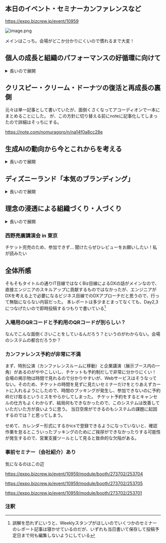 ## 本日のイベント・セミナーカンファレンスなど
https://expo.bizcrew.jp/event/10959

![image.png](https://qiita-image-store.s3.ap-northeast-1.amazonaws.com/0/122800/90cdee55-84af-9b12-5edf-976a5adf8e03.png)

メインはこっち。会場がどこか分かりにくいので慣れるまで大変！

## 個人の成長と組織のパフォーマンスの好循環に向けて
<details>
<summary>長いので展開</summary>

### 人事院とは？
人事院勧告（給与勧告）や国家公務員の採用試験など
法律を作るのも業務だが、組織は法律では作れない

- 国家公務員の採用も経験者が入ってきている（未経験中途ではない）
  - 新卒一括採用の時代ではなくなった
- 「OJTで人は育つ時代」から「工夫して育てなければならない時代」に

### DXは「X＝トランスフォーメーション」が重要
GSS（ガバナンスなんとか）移行を契機とした働き方改革

- デジタルリテラシー（デジタル改革）
- GSS活用（業務改善）
- 新しい働き方のオフィス環境構築（働き方改革）

#### チェンジマネジメント（ADKARモデル）を活用したDX推進フレームワーク
- 何事もない変革はない（スケジュールをExcel管理してるとか）

#### ADKARモデルとは？

Awereness: 認知・
Disire: 欲求・やってみよう。DXアンパサダーを募集し、先行教育する
Knowledge: 知能・トレーニングを含めたリスキリング。DXアンパサダー主導
Ability: 能力。褒めよう！
Reinforcement: 定着

基本的にトップダウン。ボトムアップ活動に推進を期待してはいけない。
トップダウンからボトムアップを促していく（公的組織）
※アナログによる草の根活動の重要性

なかなかアナログからデジタルに移行できない人がいる前提で、支援を厚くする。
質問は匿名でできる仕組みを整備

### MVV（ミッション・ビジョン・バリュー）のプロセス
過去ではなく、未来を見よう。
様々なWS（ワークショップ）を通じて体験する

- ミッションWS
- ビジョンWS
- バリューWS

（註：やっていることはコミュニティ作りのそれ。有志ではなく、社員）

### （日本の）労働者の傾向
現在の勤務先で働き続けたくないし、従業員エンゲージメントは最低
転職も希望しないし起業もできない
人材開発への投資もしなければ、個人学習もない

「甘え」という言葉が出るぐらい。
（働かずに稼げる方法に関心が向くのは当然か）

企業と個人が「相互依存」する社会から、個の自立・独立を促す社会へ

### 変革のポイント
- 組織
  - ビジョンとミッション
  - 働き方・ライフスタイル
  - スキルへの投資・支援
  - 公平・納得感のある評価←これは誰の？
  - 心理的安全性
- 個人
  - コーチアビリティ（人からの批判＝フィードバックを受け入れる）
    - 批判＝攻撃と解釈する傾向が強すぎる
  - アカウンタビリティ
    - 窓際族問題、仕事をしない社員とか
  - プロフェッショナル・アンガーマネジメント（どこかの知事がこれだぞ…）
  - オーナーシップ

### 人対人のフィードバックの考え方も改善
フィードバックの質も気にしたい。フィードバック＝ギフト（贈り物）という考え方。改善指摘や通達ではない（最近はネガティブ→ギャップという言い換えをするらしい。ギャップフィードバック）
客観的フィードバックは自立性を促す
特に若い世代はフィードバックを強く求めつつ、価値観の共感を得たい
反面、中年層は打たれ弱いのでフィードバックを受け取れない。すでに獲得したものをなるべく減らさないようにしたがる。
フィードバックは中年層にも与え、受け止めることが重要。360度やピラー評価を用いて上の立場ほどフィードバックを受けよう

#### フィードバックは個人の意見ではない
- フィードバックの内容は様々な意見を入れる
- 被評価者向けにフィードバックの意図を伝える
  - ギャップフィードバックへの対応の仕方を教える
  - フィードバックを受けたことで落ち込むなどがあるので、後日やりましょうの選択を与える
  - 傲慢・恐怖

グロースマインドセット（成長できない考え方）を持つ

### 所感
国家公務員の給与は民間給与に依存しているらしいが、どうもそうは感じないなぁ
未だに紙の運用を前提にしている部署が多い
カタカナ語は聞き取りやすいようにどっか伸ばすのが良さそう。日本語英語な感じ
あと、やたらとカタカナ語が多いのはキャッチーでなければ現場の気を引けないからなのだろうか、こういったところからも現場の工夫を感じる。
非IT業界でのDX化のアプローチを考えるという意味では非常に貴重な講演だったと思っている。参加して良かった。

</details>

## クリスピー・クリーム・ドーナツの復活と再成長の裏側
元々は単一記事として書いていたが、面倒くさくなってアコーディオンで一本にまとめることにした。
が、この方針に切り替える前にnoteに記事化してしまったので詳細はそっちにする。

https://note.com/nomuragoro/n/na14f0a8cc28e

## 生成AIの動向から今とこれからを考える
<details>
<summary>長いので展開</summary>

### GenAIのPoCを評価できない
（これ先日のスタートアップLTかなんかで聞いたな、AIの効果測定をそっちのけでPoCやろう！という話になったとか。
一度PoCをやると捨てる＝諦めるという判断のフェーズがなくなるらしい。確かに）

AIを使ってシステム開発をする＝MSではCopilotを従量課金制で提供しているが、利用率は頑張らないとダメそう、とのこと
日本のスパコン富岳よりintelやMS Azureのスパコンの方がAIインフラ設計面では優秀らしいと。ランキングサイトどこだっけ？

### ワークロードを支えるための信頼性向上（AIの動作環境保守の話）
システムがとまると大変、と同じレベルでAIサービスが止まると大変
導入後の障害軽減率をAIに分析・学習させてアドバイスができる
特にセキュリティ系のインシデントは知見がある人が少ない…

AIを使う場合はデータ不足も課題になる。
その前に、体系の準備不足により「やること」が目標になっている事もあり「なぜやるのか」を改めて考え直した方がいい事もある。
Azureを入れる際にビジネスフレームワークを意識しての導入計画や推進をしていく。その中で、運用計画やルール・ガバナンスを確立していく。
特にデータ利活用について、データ管理にはガードレールを敷いて、各アプリケーションでワークロードランディングをしていく、こう言った環境を整備している

### 生成AIの主なユースケース（生成AIの価値と複雑性の相関）
1. 要約
1. データドリブン
1. パーソナライズ
1. 適材適所化

Copilotサービスでこれらのユースケースへの各ソリューションに対応したサービスがあるよ！

### ITコストの削減の後は何をするのか？
ITコストを削減したら、ITへの投資に回す必要がある
削減して生み出した余剰をITに再投資しないとシステムが陳腐化した時に対応できない

### 所感
自社サービスの宣伝への繋げ方と、講義テーマの親和性の高さは相変わらず！
AWSセミナーほど専門用語（自社サービス名）が出てこないのは戦略の違いかな？
学習内容ではないので書いてないが、最後のシステム移行の支援が一番の関心どころだな

</details>

## ディズニーランド「本気のブランディング」
<details>
<summary>長いので展開</summary>

## ブランディング（ブランド経営）
「選んでもらう」ためにやる

インナー・アウターブランディングとパーパス経営戦略から見つめる
内的要因・外的要因から考える

### アウターブランディング：シナジー効果（タイイン（タイアップ））を狙う広報プロモーション

- 旅行代理店
- 交通機関
- イベント
- ホテル
- メディア・芸能プロダクション
- 養護施設・病院（施設訪問）
- 子供向けアカデミー
- 都市伝説（隠れミッキー）

### インナーブランディング
- アトラクション・パークコンテンツ
- 空間
- キャスト（スタッフ）

### 成功要因分析
- 立地条件（交通アクセス）
- 品質
- フィロソフィ　※後述
  - 人材育成（アルバイト？にも浸透させる）理念とか
- CS/CX：現場マネジメント、マーケティング

### ディズニーフィロソフィとは
毎日が初演！
子供向けから大人も楽しめるパーク運営に

- 事業ビジョン：ファミリーエンターテインメント
- キャストのミッション：ハピネスの提供
  - トヨタも言ってるよね
  - ↑全事業者が目指すべきミッションなのかもしれない
- 行動基準
  - Safety・安全
  - Show・ショー
  - Countesy・礼儀正しさ
  - Efficiency・チームワーク
  - Inclusion・多様性
- 教育（後述）
- マネジメント（スーパービジョン＝スーパーバイザー・システム）

特にスタッフ教育においてディズニー・ユニバーシティ（ディズニーの歴史や他のパークの様子など）を築き、関わる全ての事業者に徹底させる
↑部門・エリア・フォローアップトレーニング

**You Make Magic!**

### 所感
「親近感を得やすい店舗経営」という観点で話を聞きにきたが、IT業界で考えるとなかなか親和性が見つからない、という事がわかったので、失敗という満足を得た感。
頭では分かっているけど、なんで？を言語化するのが大変なものは、騙されたと思って一度聞いてみるのはいい方法かもしれない（時間はかかるけど）
IT業界以外でも「人を大事にしよう」という動きがあるのかなと。ビジネスの観点で言えば業界不問かな。
歴史＞体験で学ぶとはいうが、どちらも言語化できて定着しているという事だと思っているので、今回の思いつき参加は無駄ではなかったと思う。

トップダウンの浸透という意味ではバケモノ染みてるな、新規参画・採用者のフォローや研修にとても良いアプローチ（だと思うが、やや宗教的な印象を与えるか）

</details>

## 理念の浸透による組織づくり・人づくり
<details>
<summary>長いので展開</summary>

- 幸せと業績は一体となり向上する
  - 「喜びを提供する」という考え方

売れすぎると独禁法に引っかかる　←なんで？要調査
自発的な傾向が萎縮し、他責的に
↑これでは成長は見込めない

他責から自責へ。
商品を問屋に押し込むのと、商品を売るのは別の作業。
キリンビールがアサヒビールに負けた時にイメージブランディングの差が出た印象

### 企業理念に気が付く
- 過去：利益ではなく、理念に向かって挑戦していた
- 当時：本社から支社へトップダウン、支社は受け身に対応していた。
- 理想：支社から主体的に行動し、お客様に喜んでいただくことが結果的に利益になる

### ビジネスはブランド力＝理念実現
喜ばれること＝お客様が求めていることはなんだろう？

全ての人にキリンを飲んで（飲ませて）幸せにしよう、という目標は違う
商品は情報で売る（ビールは情報で飲む）

「売らない」戦略でシェア7割獲得した話。
（具体的に売らない戦略がどんなものかは言及なし）

お客さんを幸せにするために、幸せにするための環境構築（支点・問屋・流通・本社）

- 自己決定権を持つ
- 理念と戦略を持つリーダーを信じる（リーダーはブレない）
- 平等の原則（情報のオープン化）

一番大事な事だけを伝え続ける（本気度）
方法を質問してくるが、自分で考えさせてやらせる
本社と支社のミッションは違う（が、継承関係にあるもの）

松下幸之助の名言「」

既存業務を棚上げして組織を練り直した
予算と人員を3割カット→実現に向けて促進、残業時間ゼロに
ビールメーカーはヒット商品がどれだけ続くかが売上になる→これを解決するのは人の力（一生懸命やる）

### 戦略が正しくても、個別の判断で失敗するケースがある
これは失敗を回避しよう、という話ではなく失敗を何度も経験して成功を築け、というもの
成功の秘訣は「やる」だけ。誰のために「やり続けられる」か。
理念を見える化するのが数字（会社の存在意義）

### Q. 業績向上と個人の幸せは融合するのか？
認められたい欲求と理念の実現の結果が業績向上になる
投資家に期待される利益を上げるのが会社の仕事ではない。
理念はあくまで土台で、理念実現のために何ができるか、が価値になる。

### 所感
スライドがわからん、書いてないことを延々と話されるとなかなか伝わらないというか、聞きこぼすというか、非常に勿体無い
IT業界でもこの傾向はあるな。結果主義の上に実現するけど、社員所属で社長が古い世代の方だと通用するところはありそう。
人材マネジメントの技術ではなく、マインド的な話。経営層ほどマインドの話に寄ってくるな、とは思うけど、経営者の仕事がこれか。
確かな熱意は伝わった！

---

たとえば業務時間外に勉強会に参加しているような人にとっては既に兼ね備えている心構えだが、業務のための学習を業務時間外にやらない人にとっては気付きや学びがある講座ではないかと思った。非常に良い講演でした。

</details>

### 西野亮廣講演会 in 東京
チケット完売のため、参加できず…
聞けたらぜひレビューをお願いしたい！私が読みたい

## 全体所感
そもそもタイトルの通りIT目線ではなくBiz目線によるDXの話がメインなので、直接エンジニアのスキルアップに貢献するものではなかったが、エンジニアがDXを考える上で必要になるビジネス目線でのDXアプローチだと思うので、行って無駄にならない内容だった。
本レポートは多少まとまってなくても、Day2,3につなげたいので即時投稿するつもりで書いている[^即時投稿]

[^即時投稿]: 誤解を恐れずにいうと、Weeklyスタンプがほしいのでいくつかのセミナーのレポート記事は寝かせているのだが、いずれも当日書いて保存して投稿予定日まで何も編集しないようにしている

### 入場用のQRコードと予約用のQRコードが別らしい？
なんでこんな面倒くさいことをしているんだろう？というのがわからない。会場のシステムの都合だろうか？

### カンファレンス予約が非常に不満
まず、特別公演（カンファレンスルームに移動）と企業講演（展示ブース内の一角）があるのがややこしいし、チケットも予約制だしで非常に分かりにくい！
会場の掲示物は時間で見れるので分かりやすいが、Webサービスはそうなってない。そのため、チケットの時間を見ずに見たいセミナーだけをとりあえずカートに入れるようにしたので、時間のブッキングが発生し、参加できないのに予約枠だけ取るというミスをやらかしてしまった。
チケット予約をするとキャンセルの仕方もよくわからず、結局何もできなかったので、このシステムは改善していただいた方が良いように思う。
当日空席ができるのもシステムの課題に起因するのでは？と思ってしまう。

せめて、カレンダー形式にするかicsで登録できるようになっていないと、確認作業を怠るとこういったブッキングのためにご挨拶ができなかったりする可能性が発生するので、営業支援ツールとして見ると致命的な欠陥がある。

### 事前セミナー（会社紹介）あり
気になるのはこの辺

https://expo.bizcrew.jp/event/10959/module/booth/273702/253704

https://expo.bizcrew.jp/event/10959/module/booth/273702/253705

https://expo.bizcrew.jp/event/10959/module/booth/273702/253701

### 注釈
